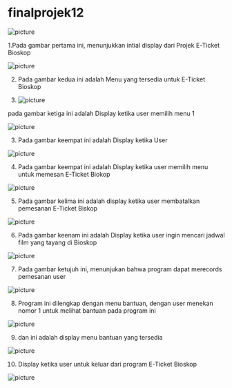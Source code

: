 # finalprojek12

![picture](/images/screenshot1.png)

1.Pada gambar pertama ini, menunjukkan intial display dari Projek E-Ticket Bioskop

![picture](/images/screenshot2.png)

2. Pada gambar kedua ini adalah Menu yang tersedia untuk E-Ticket Bioskop 

3. ![picture](/images/screenshot11.png)

pada gambar ketiga ini adalah Display ketika user memilih menu 1  

![picture](/images/screenshot3.png)

3. Pada gambar keempat ini adalah Display ketika User 

![picture](/images/screenshot4.png)

4. Pada gambar keempat ini adalah Display ketika user memilih menu untuk memesan E-Ticket Biokop 

![picture](/images/screenshot5.png)

5. Pada gambar kelima ini adalah display ketika user membatalkan pemesanan E-Ticket Biskop 

![picture](/images/screenshot6.png)

6. Pada gambar keenam ini adalah Display ketika user ingin mencari jadwal film yang tayang di Bioskop 

![picture](/images/screenshot7.png)

7. Pada gambar ketujuh ini, menunjukan bahwa program dapat merecords pemesanan user 

![picture](/images/screenshot8.png)

8. Program ini dilengkap dengan menu bantuan, dengan user menekan nomor 1 untuk melihat bantuan pada program ini

![picture](/images/screenshot9.png)

9. dan ini adalah display menu bantuan yang tersedia 

![picture](/images/screenshot10.png)

10. Display ketika user untuk keluar dari program E-Ticket Bioskop 

![picture](/images/Linkedlist.jpg)
